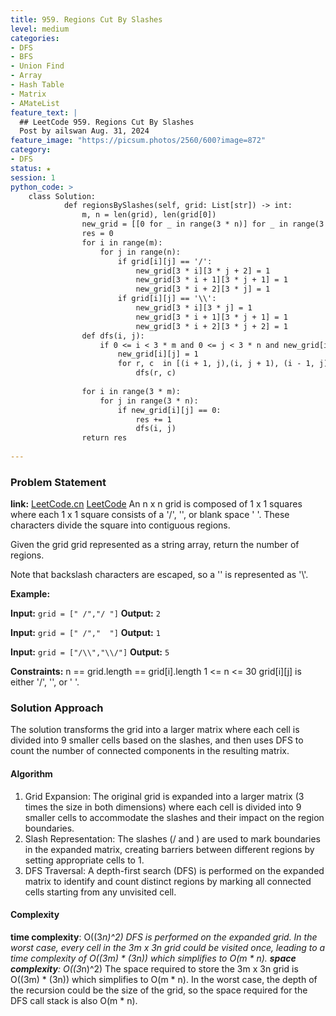 ```yaml
---
title: 959. Regions Cut By Slashes
level: medium
categories:
- DFS
- BFS
- Union Find
- Array
- Hash Table
- Matrix
- AMateList
feature_text: |
  ## LeetCode 959. Regions Cut By Slashes
  Post by ailswan Aug. 31, 2024
feature_image: "https://picsum.photos/2560/600?image=872"
category:
- DFS
status: ★
session: 1
python_code: >
    class Solution:
            def regionsBySlashes(self, grid: List[str]) -> int:
                m, n = len(grid), len(grid[0])
                new_grid = [[0 for _ in range(3 * n)] for _ in range(3 * m)]
                res = 0
                for i in range(m):
                    for j in range(n):
                        if grid[i][j] == '/':
                            new_grid[3 * i][3 * j + 2] = 1
                            new_grid[3 * i + 1][3 * j + 1] = 1
                            new_grid[3 * i + 2][3 * j] = 1
                        if grid[i][j] == '\\':
                            new_grid[3 * i][3 * j] = 1
                            new_grid[3 * i + 1][3 * j + 1] = 1
                            new_grid[3 * i + 2][3 * j + 2] = 1
                def dfs(i, j):
                    if 0 <= i < 3 * m and 0 <= j < 3 * n and new_grid[i][j] == 0:
                        new_grid[i][j] = 1
                        for r, c  in [(i + 1, j),(i, j + 1), (i - 1, j), (i, j - 1)]:
                            dfs(r, c)
                        
                for i in range(3 * m):
                    for j in range(3 * n):
                        if new_grid[i][j] == 0:
                            res += 1
                            dfs(i, j)
                return res
                                        
---
```


### Problem Statement
**link:**
[LeetCode.cn](https://leetcode.cn/problems/regions-cut-by-slashes/)
[LeetCode](https://leetcode.com/regions-cut-by-slashes/)
An n x n grid is composed of 1 x 1 squares where each 1 x 1 square consists of a '/', '\', or blank space ' '. These characters divide the square into contiguous regions.

Given the grid grid represented as a string array, return the number of regions.

Note that backslash characters are escaped, so a '\' is represented as '\\'.

**Example:**

**Input:** `grid = [" /","/ "]`
**Output:** `2`

**Input:** `grid = [" /","  "]`
**Output:** `1`

**Input:** `grid = ["/\\","\\/"]`
**Output:** `5`

**Constraints:**
n == grid.length == grid[i].length
1 <= n <= 30
grid[i][j] is either '/', '\', or ' '.

### Solution Approach
The solution transforms the grid into a larger matrix where each cell is divided into 9 smaller cells based on the slashes, and then uses DFS to count the number of connected components in the resulting matrix.

#### Algorithm
1. Grid Expansion: The original grid is expanded into a larger matrix (3 times the size in both dimensions) where each cell is divided into 9 smaller cells to accommodate the slashes and their impact on the region boundaries.
2. Slash Representation: The slashes (/ and \) are used to mark boundaries in the expanded matrix, creating barriers between different regions by setting appropriate cells to 1.
3. DFS Traversal: A depth-first search (DFS) is performed on the expanded matrix to identify and count distinct regions by marking all connected cells starting from any unvisited cell.

#### Complexity
 **time complexity**: O((3*n)^2) 
 DFS is performed on the expanded grid. In the worst case, every cell in the 3m x 3n grid could be visited once, leading to a time complexity of O((3m) * (3n)) which simplifies to O(m * n).
 **space complexity**: O((3*n)^2)
 The space required to store the 3m x 3n grid is O((3m) * (3n)) which simplifies to O(m * n).
  In the worst case, the depth of the recursion could be the size of the grid, so the space required for the DFS call stack is also O(m * n).
